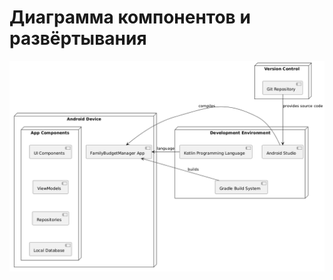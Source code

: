 # Диаграмма компонентов и развёртывания  

![Диаграмма компонентов и развёртывания](https://github.com/MaxGrinderAfk/jcrpoLabi/blob/main/documents/diagrams/images/ComponentsDiagram.png) 
